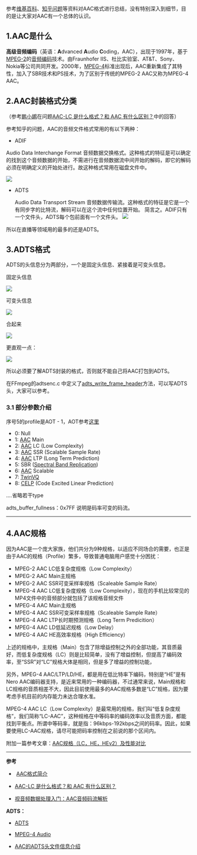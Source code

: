 参考[维基百科](https://zh.wikipedia.org/wiki/%E9%80%B2%E9%9A%8E%E9%9F%B3%E8%A8%8A%E7%B7%A8%E7%A2%BC)、[知乎问题](https://www.zhihu.com/question/20629995)等资料对AAC格式进行总结，没有特别深入到细节，目的是让大家对AAC有一个总体的认识。

## 1.AAC是什么

**高级音频编码**（英语：**A**dvanced **A**udio **C**oding，AAC），出现于1997年，基于[MPEG-2](https://zh.wikipedia.org/wiki/MPEG-2)的[音频](https://zh.wikipedia.org/wiki/%E9%9F%B3%E8%A8%8A)[编码](https://zh.wikipedia.org/wiki/%E7%B7%A8%E7%A2%BC)技术。由Fraunhofer IIS、杜比实验室、AT&T、Sony、Nokia等公司共同开发。2000年，[MPEG-4](https://zh.wikipedia.org/wiki/MPEG-4)标准出现后，AAC重新集成了其特性，加入了SBR技术和PS技术，为了区别于传统的MPEG-2 AAC又称为MPEG-4 AAC。

## 2.AAC封装格式分类

（参考[鹏小鹕](https://www.zhihu.com/people/peng-xiao-hu-60)在问题[AAC-LC 是什么格式？和 AAC 有什么区别？](https://www.zhihu.com/question/20629995)中的回答）

参考知乎的问题，AAC的音频文件格式常用的有以下两种：
- ADIF

 Audio Data Interchange Format 音频数据交换格式。这种格式的特征是可以确定的找到这个音频数据的开始，不需进行在音频数据流中间开始的解码，即它的解码必须在明确定义的开始处进行。故这种格式常用在磁盘文件中。
 
![](https://github.com/sparkfengbo/AndroidNotes/blob/master/PictureRes/live/aac1.png?raw=true)
- ADTS

  Audio Data Transport Stream 音频数据传输流。这种格式的特征是它是一个有同步字的比特流，解码可以在这个流中任何位置开始。
简言之。ADIF只有一个文件头，ADTS每个包前面有一个文件头。
![](https://github.com/sparkfengbo/AndroidNotes/blob/master/PictureRes/live/aac2.png?raw=true)

所以在直播等领域用的最多的还是ADTS。

## 3.ADTS格式

ADTS的头信息分为两部分，一个是固定头信息、紧接着是可变头信息。

固定头信息

![](https://github.com/sparkfengbo/AndroidNotes/blob/master/PictureRes/live/aac3.png?raw=true)

可变头信息

![](https://github.com/sparkfengbo/AndroidNotes/blob/master/PictureRes/live/aac4.png?raw=true)

合起来

![](https://github.com/sparkfengbo/AndroidNotes/blob/master/PictureRes/live/aac5.png?raw=true)

更直观一点：

![](https://github.com/sparkfengbo/AndroidNotes/blob/master/PictureRes/live/aac6.png?raw=true)


所以必须要了解ADTS封装的格式，否则就不能自己将AAC打包到ADTS。

在FFmpeg的adtsenc.c 中定义了[adts_write_frame_header](http://ffmpeg.org/doxygen/3.2/adtsenc_8c.html#a7bd77f94eef0965c207e6448d81e8d3c)方法，可以写ADTS头，大家可以参考。

### 3.1 部分参数介绍

序号5的profile是AOT - 1，AOT参考[这里](https://wiki.multimedia.cx/index.php/MPEG-4_Audio#Audio_Object_Types)

- 0: Null
- 1: [AAC](https://wiki.multimedia.cx/index.php/AAC) Main
- 2: [AAC](https://wiki.multimedia.cx/index.php/AAC) LC (Low Complexity)
- 3: [AAC](https://wiki.multimedia.cx/index.php/AAC) SSR (Scalable Sample Rate)
- 4: [AAC](https://wiki.multimedia.cx/index.php/AAC) LTP (Long Term Prediction)
- 5: SBR ([Spectral Band Replication](https://wiki.multimedia.cx/index.php/Spectral_Band_Replication))
- 6: [AAC](https://wiki.multimedia.cx/index.php/AAC) Scalable
- 7: [TwinVQ](https://wiki.multimedia.cx/index.php/TwinVQ)
- 8: [CELP](https://wiki.multimedia.cx/index.php?title=CELP&action=edit&redlink=1) (Code Excited Linear Prediction)

....省略若干type

adts_buffer_fullness：0x7FF 说明是码率可变的码流。


---------

## 4.AAC规格

因为AAC是一个庞大家族，他们共分为9种规格，以适应不同场合的需要，也正是由于AAC的规格（Profile）繁多，导致普通电脑用户感觉十分困扰：

- MPEG-2 AAC LC低复杂度规格（Low Complexity）
- MPEG-2 AAC Main主规格
- MPEG-2 AAC SSR可变采样率规格（Scaleable Sample Rate）
- MPEG-4 AAC LC低复杂度规格（Low Complexity），现在的手机比较常见的MP4文件中的音频部分就包括了该规格音频文件
- MPEG-4 AAC Main主规格
- MPEG-4 AAC SSR可变采样率规格（Scaleable Sample Rate）
- MPEG-4 AAC LTP长时期预测规格（Long Term Predicition）
- MPEG-4 AAC LD低延迟规格（Low Delay）
- MPEG-4 AAC HE高效率规格（High Efficiency）

上述的规格中，主规格（Main）包含了除增益控制之外的全部功能，其音质最好，而低复杂度规格（LC）则是比较简单，没有了增益控制，但提高了编码效率，至“SSR”对“LC”规格大体是相同，但是多了增益的控制功能，

另外，MPEG-4 AAC/LTP/LD/HE，都是用在低比特率下编码，特别是“HE”是有Nero AAC编码器支持，是近来常用的一种编码器，不过通常来说，Main规格和LC规格的音质相差不大，因此目前使用最多的AAC规格多数是“LC”规格，因为要考虑手机目前的内存能力未达合理水准。


MPEG-4 AAC LC（Low Complexity）是最常用的规格，我们叫“低复杂度规格”，我们简称“LC-AAC”，这种规格在中等码率的编码效率以及音质方面，都能找到平衡点。所谓中等码率，就是指：96kbps-192kbps之间的码率。因此，如果要使用LC-AAC规格，请尽可能把码率控制在之前说的那个区间内。


附加一篇参考文章：[AAC规格（LC，HE，HEv2）及性能对比](http://blog.csdn.net/leixiaohua1020/article/details/11971419)

---------

**参考**

-  [AAC格式简介](http://blog.csdn.net/leixiaohua1020/article/details/11822537)

- [AAC-LC 是什么格式？和 AAC 有什么区别？](https://www.zhihu.com/question/20629995)

- [视音频数据处理入门：AAC音频码流解析](http://blog.csdn.net/leixiaohua1020/article/details/50535042)

**ADTS：**

- [ADTS](https://wiki.multimedia.cx/index.php/ADTS)

- [MPEG-4 Audio](https://wiki.multimedia.cx/index.php/MPEG-4_Audio#Channel_Configurations)

- [AAC的ADTS头文件信息介绍](http://blog.csdn.net/jay100500/article/details/52955232)
